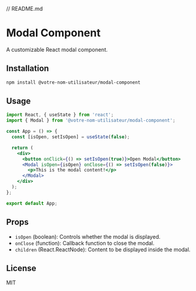 // README.md
# Modal Component

A customizable React modal component.

## Installation

```bash
npm install @votre-nom-utilisateur/modal-component
```

## Usage

```jsx
import React, { useState } from 'react';
import { Modal } from '@votre-nom-utilisateur/modal-component';

const App = () => {
  const [isOpen, setIsOpen] = useState(false);

  return (
    <div>
      <button onClick={() => setIsOpen(true)}>Open Modal</button>
      <Modal isOpen={isOpen} onClose={() => setIsOpen(false)}>
        <p>This is the modal content!</p>
      </Modal>
    </div>
  );
};

export default App;
```

## Props

- `isOpen` (boolean): Controls whether the modal is displayed.
- `onClose` (function): Callback function to close the modal.
- `children` (React.ReactNode): Content to be displayed inside the modal.

## License

MIT

